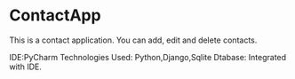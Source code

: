 # ContactApp

This is a contact application.
You can add, edit and delete contacts.

IDE:PyCharm
Technologies Used: Python,Django,Sqlite
Dtabase: Integrated with IDE.
